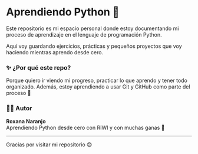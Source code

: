 # Aprendiendo Python 🐍

Este repositorio es mi espacio personal donde estoy documentando mi proceso de aprendizaje en el lenguaje de programación Python.

Aquí voy guardando ejercicios, prácticas y pequeños proyectos que voy haciendo mientras aprendo desde cero.

### ✨ ¿Por qué este repo?

Porque quiero ir viendo mi progreso, practicar lo que aprendo y tener todo organizado. Además, estoy aprendiendo a usar Git y GitHub como parte del proceso 🙌

### 👩‍💻 Autor

**Roxana Naranjo**  
Aprendiendo Python desde cero con RIWI y con muchas ganas 💪

---

Gracias por visitar mi repositorio 😊
